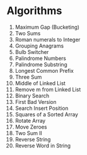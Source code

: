 # Algorithms

1. Maximum Gap (Bucketing)
2. Two Sums
3. Roman numerals to Integer
4. Grouping Anagrams
5. Bulb Switcher
6. Palindrome Numbers
7. Palindrome Substring
8. Longest Common Prefix
9. Three Sum
10. Middle of Linked List
11. Remove m from Linked List
12. Binary Search
13. First Bad Version
14. Search Insert Position
15. Squares of a Sorted Array
16. Rotate Array
17. Move Zeroes
18. Two Sum II
19. Reverse String
20. Reverse Word in String
